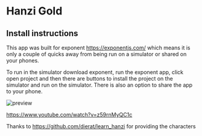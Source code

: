# Hanzi Gold

## Install instructions

This app was built for exponent https://exponentjs.com/ which means it is only a couple of quicks away from being run on a simulator or shared on your phones.

To run in the simulator download exponent, run the exponent app, click open project and then there are buttons to install the project on the simulator and run on the simulator. There is also an option to share the app to your phone.

![preview](https://cloud.githubusercontent.com/assets/2054503/12570321/6835acf6-c43b-11e5-9662-c56955802aa8.png)

https://www.youtube.com/watch?v=z59rnMyQC1c

Thanks to https://github.com/dierat/learn_hanzi for providing the characters
